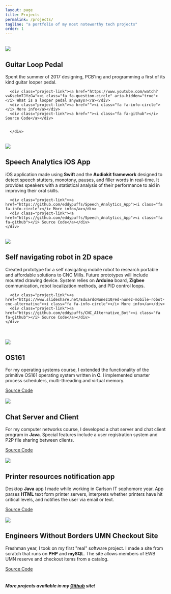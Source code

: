 ```yaml
---
layout: page
title: Projects
permalink: /projects/
tagline: "a portfolio of my most noteworthy tech projects"
order: 1
---
```


<br>	
<div class="projects">


<!-- Looper pedal -->
<div class="project">
	<div class="project-image">
		<img src="{{ site.url }}/assets/projects/loop-pedal.png">
	</div>
	<div class="project-desc">
	  <h2>Guitar Loop Pedal</h2>
	  <p>Spent the summer of 2017 designing, PCB'ing and programming a first of its kind guitar looper pedal.</p>

  	  <div class="project-link"><a href="https://www.youtube.com/watch?v=Ksekm7JYzGw"><i class="fa fa-question-circle" aria-hidden="true"></i> What is a looper pedal anyways?</a></div>
	  <div class="project-link"><a href=""><i class="fa fa-info-circle"></i> More info</a></div>
	  <div class="project-link"><a href=""><i class="fa fa-github"></i> Source Code</a></div>


	  </div>
</div>
<br>

<!-- Speech analytics app -->
<div class="project">
	<div class="project-image">
		<img src="{{ site.url }}/assets/projects/speechanalytics.jpg">
	</div>
	<div class="project-desc">
	  <h2>Speech Analytics iOS App</h2>
	  <p>iOS application made using <strong>Swift</strong> and the <strong>Audiokit framework</strong> designed to detect speech stutters, monotony, pauses, and filler words in real-time. It provides speakers with a statistical analysis of their performance to aid in improving their oral skills. </p>

	  <div class="project-link"><a href="https://github.com/eddypuffs/Speech_Analytics_App"><i class="fa fa-info-circle"></i> More info</a></div>
	  <div class="project-link"><a href="https://github.com/eddypuffs/Speech_Analytics_App"><i class="fa fa-github"></i> Source Code</a></div>
	</div>
</div>
<br>

<!-- Self navigating robot -->
<div class="project">
	<div class="project-image">
		<img src="{{ site.url }}/assets/projects/cnc-alternative.jpg">
	</div>
	<div class="project-desc">
	  <h2>Self navigating robot in 2D space</h2>
	  <p>Created prototype for a self navigating mobile robot to research portable and affordable solutions to CNC Mills. Future prototypes will include mounted drawing device. System relies on <strong>Arduino</strong> board, <strong>Zigbee</strong> communication, robot localization methods, and PID control loops.</p>

	  <div class="project-link"><a href="https://www.slideshare.net/EduardoNunez10/ed-nunez-mobile-robot-cnc-alternative"><i class="fa fa-info-circle"></i> More info</a></div>
	  <div class="project-link"><a href="https://github.com/eddypuffs/CNC_Alternative_Bot"><i class="fa fa-github"></i> Source Code</a></div>
	</div>
</div>
<br>


<!-- OS -->
<div class="miniproject">
	<div class="project-image">
		<br>
		<img src="{{ site.url }}/assets/projects/os161.png">
	</div>
	<div class="project-desc">
	  <h2>OS161</h2>
	  <p>For my operating systems course, I extended the functionality of the primitive OS161 operating system written in <strong>C</strong>. I implemented smarter process schedulers, multi-threading and virtual memory. </p> 
	  <div class="project-link"><a href="https://github.com/eddypuffs/OS161-Schedulers"><i class="fa fa-github"></i> Source Code</a></div>
	</div>
</div>
<br>


<!-- Chat Server and Client -->
<div class="miniproject">
	<div class="project-image">
		<img src="{{ site.url }}/assets/projects/chat.jpg">
	</div>
	<div class="project-desc">
	  <h2>Chat Server and Client</h2>
	  <p>For my computer networks course, I developed a chat server and chat client program in <strong>Java</strong>. Special features include a user registration system and P2P file sharing between clients.</p>
	  <div class="project-link"><a href="https://github.com/eddypuffs/Chat_Client_And_Server"><i class="fa fa-github"></i> Source Code</a></div>
	</div>
</div>
<br>

<!-- Printer notification -->
<div class="miniproject">
	<div class="project-image">
		<img src="{{ site.url }}/assets/projects/csom-printer.png">
	</div>
	<div class="project-desc">
	  <h2>Printer resources notification app</h2>
	  <p>Desktop <strong>Java</strong> app I made while working in Carlson IT sophomore year. App parses <strong>HTML</strong> text form printer servers, interprets whether printers have hit critical levels, and notifies the user via email or text.</p>
	  <div class="project-link"><a href="https://github.com/eddypuffs/CSOM_Printer_Notifier"><i class="fa fa-github"></i> Source Code</a></div>
	</div>
</div>
<br>

<!-- EWB Checkout -->
<div class="miniproject">
	<div class="project-image">
		<img src="{{ site.url }}/assets/projects/ewb.jpg">
	</div>
	<div class="project-desc">
	  <h2> Engineers Without Borders UMN Checkout Site</h2>
	  <p> Freshman year, I took on my first "real" software project. I made a site from scratch that runs on <strong>PHP</strong> and <strong>mySQL</strong>. The site allows members of EWB UMN reserve and checkout items from a catalog.</p>
	  <div class="project-link"><a href="https://github.com/eddypuffs/checkout.ewb-umn.org"><i class="fa fa-github"></i> Source Code</a></div>
	</div>
</div>
<br>


</div>

<h5> More projects available in my <a style="border-bottom: 1px dotted black;" href="http://www.github.com/eddypuffs">Github</a> site!</h5>
